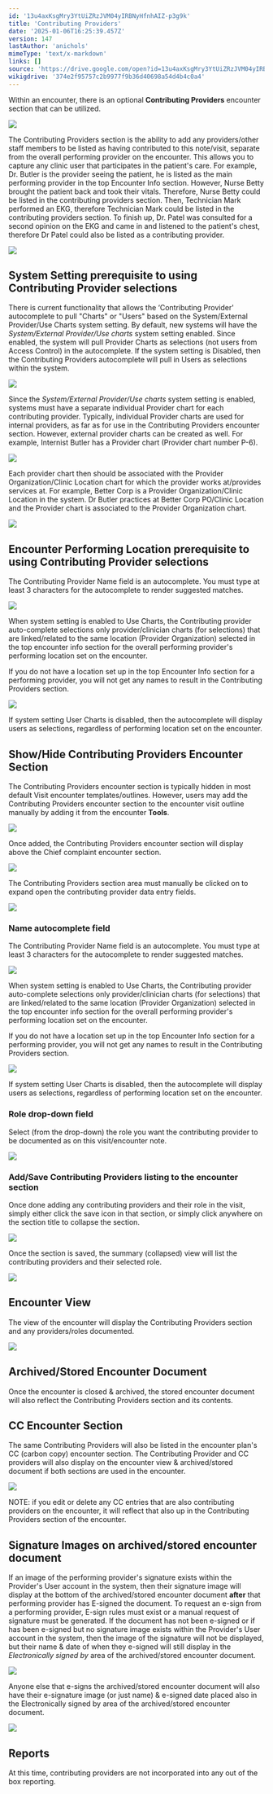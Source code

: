 ```yaml
---
id: '13u4axKsgMry3YtUiZRzJVM04yIRBNyHfnhAIZ-p3g9k'
title: 'Contributing Providers'
date: '2025-01-06T16:25:39.457Z'
version: 147
lastAuthor: 'anichols'
mimeType: 'text/x-markdown'
links: []
source: 'https://drive.google.com/open?id=13u4axKsgMry3YtUiZRzJVM04yIRBNyHfnhAIZ-p3g9k'
wikigdrive: '374e2f95757c2b9977f9b36d40698a54d4b4c0a4'
---
```

Within an encounter, there is an optional **Contributing Providers** encounter section that can be utilized.

![](../contributing-providers.assets/8c993245fa9758ad9c8145e31e4c4d6c.png)

The Contributing Providers section is the ability to add any providers/other staff members to be listed as having contributed to this note/visit, separate from the overall performing provider on the encounter. This allows you to capture any clinic user that participates in the patient's care. For example, Dr. Butler is the provider seeing the patient, he is listed as the main performing provider in the top Encounter Info section. However, Nurse Betty brought the patient back and took their vitals.  Therefore, Nurse Betty could be listed in the contributing providers section. Then, Technician Mark performed an EKG, therefore Technician Mark could be listed in the contributing providers section. To finish up, Dr. Patel was consulted for a second opinion on the EKG and came in and listened to the patient's chest, therefore Dr Patel could also be listed as a contributing provider.

![](../contributing-providers.assets/c6567687dcc300360f1f3d9e5fa97ef6.png)

## System Setting prerequisite to using Contributing Provider selections

There is current functionality that allows the ‘Contributing Provider' autocomplete to pull "Charts" or "Users" based on the System/External Provider/Use Charts system setting.  By default, new systems will have the *System/External Provider/Use charts* system setting enabled. Since enabled, the system will pull Provider Charts as selections (not users from Access Control) in the autocomplete. If the system setting  is Disabled, then the Contributing Providers autocomplete will pull in Users as selections within the system.

![](../contributing-providers.assets/82e539ecd513e816118002a6e2b43b49.png)

Since the *System/External Provider/Use charts* system setting is enabled, systems must have a separate individual Provider chart for each contributing provider. Typically, individual Provider charts are used for internal providers, as far as for use in the Contributing Providers encounter section. However, external provider charts can be created as well. For example, Internist Butler has a Provider chart (Provider chart number P-6).

![](../contributing-providers.assets/13398e3f8c55f8f9b643baa36ce4a9f9.png)

Each provider chart then should be associated with the Provider Organization/Clinic Location chart for which the provider works at/provides services at. For example, Better Corp is a Provider Organization/Clinic Location in the system. Dr Butler practices at Better Corp PO/Clinic Location and the Provider chart is associated to the Provider Organization chart.

![](../contributing-providers.assets/11d7aca0b35a72f9de5339249f029799.png)

## Encounter Performing Location prerequisite to using Contributing Provider selections

The Contributing Provider Name field is an autocomplete.  You must type at least 3 characters for the autocomplete to render suggested matches.

![](../contributing-providers.assets/70063c9deee3b4197c3eb44178fe416b.png)

When system setting is enabled to Use Charts, the Contributing provider auto-complete selections only provider/clinician charts (for selections) that are linked/related to the same location (Provider Organization) selected in the top encounter info section for the overall performing provider's performing location set on the encounter.

If you do not have a location set up in the top Encounter Info section for a performing provider, you will not get any names to result in the Contributing Providers section.

![](../contributing-providers.assets/07adc7a0c70992e9e4190d65ccec2656.png)

If system setting User Charts is disabled, then the autocomplete will display users as selections, regardless of performing location set on the encounter.

## Show/Hide Contributing Providers Encounter Section

The Contributing Providers encounter section is typically hidden in most default Visit encounter templates/outlines.  However, users may add the Contributing Providers encounter section to the encounter visit outline manually by adding it from the encounter **Tools**.

![](../contributing-providers.assets/80c48a49032926314a929ed09801a27c.png)

Once added, the Contributing Providers encounter section will display above the Chief complaint encounter section.

![](../contributing-providers.assets/952ed22e4f1eee8f96b2152ee75523c4.png)

The Contributing Providers section area must manually be clicked on to expand open the contributing provider data entry fields.

![](../contributing-providers.assets/af649a1fcb9b0dc37cc5d32f26c275a0.png)

### Name autocomplete field

The Contributing Provider Name field is an autocomplete.  You must type at least 3 characters for the autocomplete to render suggested matches.

![](../contributing-providers.assets/70063c9deee3b4197c3eb44178fe416b.png)

When system setting is enabled to Use Charts, the Contributing provider auto-complete selections only provider/clinician charts (for selections) that are linked/related to the same location (Provider Organization) selected in the top encounter info section for the overall performing provider's performing location set on the encounter.

If you do not have a location set up in the top Encounter Info section for a performing provider, you will not get any names to result in the Contributing Providers section.

![](../contributing-providers.assets/07adc7a0c70992e9e4190d65ccec2656.png)

If system setting User Charts is disabled, then the autocomplete will display users as selections, regardless of performing location set on the encounter.

### Role drop-down field

Select (from the drop-down) the role you want the contributing provider to be documented as on this visit/encounter note.

![](../contributing-providers.assets/ad3daa26357e0258e48877a0ca9a4cb6.png)

### Add/Save Contributing Providers listing to the encounter section

Once done adding any contributing providers and their role in the visit, simply either click the save icon in that section, or simply click anywhere on the section title to collapse the section.

![](../contributing-providers.assets/26fc93369113d2f948d6b424e4a3a501.png)

Once the section is saved, the summary (collapsed) view will list the contributing providers and their selected role.

![](../contributing-providers.assets/d7f94b3a46e27bb49882b7dc2c7b7959.png)

## Encounter View

The view of the encounter will display the Contributing Providers section and any providers/roles documented.

![](../contributing-providers.assets/39a3a8bbe31a2c6376a0008f00ba2e3b.png)

## Archived/Stored Encounter Document

Once the encounter is closed & archived, the stored encounter document will also reflect the Contributing Providers section and its contents.

## CC Encounter Section

The same Contributing Providers will also be listed in the encounter plan's CC (carbon copy) encounter section. The Contributing Provider and CC providers will also display on the encounter view & archived/stored document if both sections are used in the encounter.

![](../contributing-providers.assets/d2784d34b6339f722dd558ab26bf6fe2.png)

NOTE: if you edit or delete any CC entries that are also contributing providers on the encounter, it will reflect that also up in the Contributing Providers section of the encounter.

## Signature Images on archived/stored encounter document

If an image of the performing provider's signature exists within the Provider's User account in the system, then their signature image will display at the bottom of the archived/stored encounter document **after** that performing provider has E-signed the document. To request an e-sign from a performing provider, E-sign rules must exist or a manual request of signature must be generated.   If the document has not been e-signed or if has been e-signed but no signature image exists within the Provider's User account in the system, then the image of the signature will not be displayed, but their name & date of when they e-signed will still display in the *Electronically signed by* area of the archived/stored encounter document.

![](../contributing-providers.assets/0f175f74f63bc252451c7e56ee270071.png)

Anyone else that e-signs the archived/stored encounter document will also have their e-signature image (or just name) & e-signed date placed also in the Electronically signed by area of the archived/stored encounter document.

![](../contributing-providers.assets/d4ce14b081a0d6c0383866c30286de87.png)

## Reports

At this time, contributing providers are not incorporated into any out of the box reporting.
